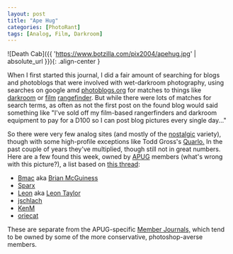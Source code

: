 ```yaml
---
layout: post
title: "Ape Hug"
categories: [PhotoRant]
tags: [Analog, Film, Darkroom]
---
```

![Death Cab]({{ 'https://www.botzilla.com/pix2004/apehug.jpg' | absolute_url }}){: .align-center }

When I first started this journal, I did a fair amount of searching for blogs and photoblogs that were involved with wet-darkroom photography, using searches on google amd <a href="http://www.photoblogs.org/profile/botzilla.com/" target="_blank">photoblogs.org</a> for matches to things like <a href="http://www.photoblogs.org/search/?keyword=darkroom" target="apug">darkroom</a> or <a href="http://www.photoblogs.org/search/?keyword=film" target="apug">film</a> <a href="http://www.photoblogs.org/search/?keyword=rangefinder" target="apug">rangefinder</a>. But while there were lots of matches for search terms, as often as not the first post on the found blog would said something like "I've sold off my film-based rangerfinders and darkroom equipment to pay for a D100 so I can post blog pictures every single day..."

So there were very few analog sites (and mostly of the <a href="http://www.dgbn.com/coldmarble/musings.html" target="apug">nostalgic</a> variety), though with some high-profile exceptions like Todd Gross's <a href="http://www.quarlo.com/" target="apug">Quarlo.</a> In the past couple of years they've multiplied, though still not in great numbers. Here are a few found this week, owned by <a href="http://www.apug.org/" target="apug">APUG</a> members (what's wrong with this picture?), a list based on <a href="http://www.apug.org/forums/showthread.php?t=10199" target="apug">this thread</a>:

<!--more-->

  - <a href="http://bmacphoto.blogspot.com" target="apug">Bmac</a> aka <a href="http://bmacphoto.com" target="apug">Brian McGuiness</a>
  - <a href="http://darkplanet.blogspot.com/" target="apug">Sparx</a>
  - <a href="leontaylor-photo.blogspot.com" target="apug">Leon</a> aka <a href="http://www.leontaylor-photo.co.uk" target="apug">Leon Taylor</a>
  - <a href="http://www.offramp.org/~jss/afaik/" target="apug">jschlach</a>
  - <a href="http://www.acanadianplace.com/blog/" target="apug">KenM</a>
  - <a href="http://moltenwords.net/" target="apug">oriecat</a>


<p>These are separate from the APUG-specific <a href="http://www.apug.org/forums/journal.php" target="apug">Member Journals,</a> which tend to be owned by some of the more conservative, photoshop-averse members.</p>
